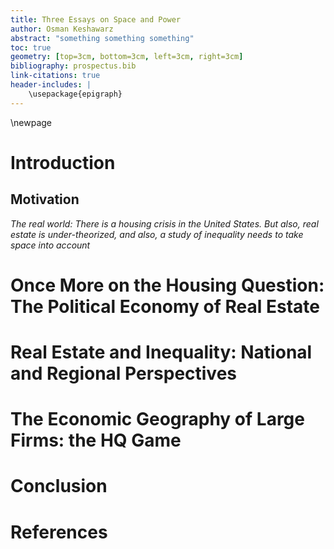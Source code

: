 ```yaml
---
title: Three Essays on Space and Power
author: Osman Keshawarz
abstract: "something something something"
toc: true
geometry: [top=3cm, bottom=3cm, left=3cm, right=3cm]
bibliography: prospectus.bib
link-citations: true
header-includes: |
    \usepackage{epigraph}
---
```


\newpage

# Introduction

## Motivation

*The real world: There is a housing crisis in the United States. But also, real estate is under-theorized, and also, a study of inequality needs to take space into account*

# Once More on the Housing Question: The Political Economy of Real Estate

# Real Estate and Inequality: National and Regional Perspectives

# The Economic Geography of Large Firms: the HQ Game

# Conclusion

# References

